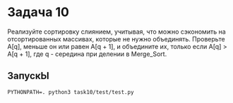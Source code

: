 # Задача 10
Реализуйте сортировку слиянием, учитывая, что можно сэкономить на отсортированных массивах, которые не нужно объединять. Проверьте A[q],
меньше он или равен A[q + 1], и объедините их, только если A[q] > A[q + 1],
где q - середина при делении в Merge_Sort.
## ЗапускЫ
```PYTHONPATH=. python3 task10/test/test.py```